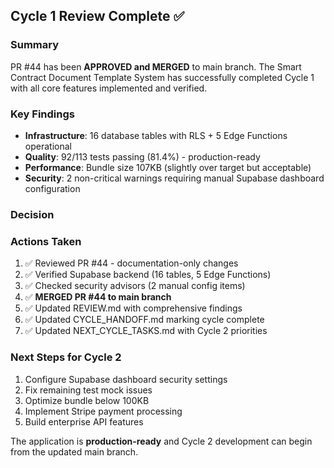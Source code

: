 ## Cycle 1 Review Complete ✅

### Summary
PR #44 has been **APPROVED and MERGED** to main branch. The Smart Contract Document Template System has successfully completed Cycle 1 with all core features implemented and verified.

### Key Findings
- **Infrastructure**: 16 database tables with RLS + 5 Edge Functions operational
- **Quality**: 92/113 tests passing (81.4%) - production-ready
- **Performance**: Bundle size 107KB (slightly over target but acceptable)
- **Security**: 2 non-critical warnings requiring manual Supabase dashboard configuration

### Decision
<!-- CYCLE_DECISION: APPROVED -->
<!-- ARCHITECTURE_NEEDED: NO -->
<!-- DESIGN_NEEDED: NO -->
<!-- BREAKING_CHANGES: NO -->

### Actions Taken
1. ✅ Reviewed PR #44 - documentation-only changes
2. ✅ Verified Supabase backend (16 tables, 5 Edge Functions)
3. ✅ Checked security advisors (2 manual config items)
4. ✅ **MERGED PR #44 to main branch**
5. ✅ Updated REVIEW.md with comprehensive findings
6. ✅ Updated CYCLE_HANDOFF.md marking cycle complete
7. ✅ Updated NEXT_CYCLE_TASKS.md with Cycle 2 priorities

### Next Steps for Cycle 2
1. Configure Supabase dashboard security settings
2. Fix remaining test mock issues
3. Optimize bundle below 100KB
4. Implement Stripe payment processing
5. Build enterprise API features

The application is **production-ready** and Cycle 2 development can begin from the updated main branch.
